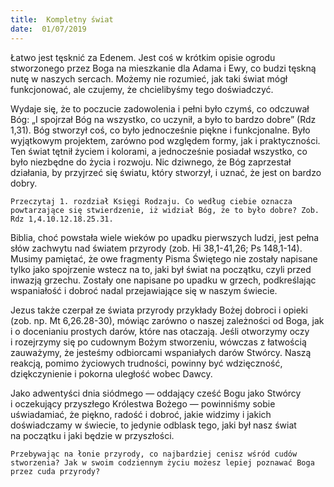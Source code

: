 ```yaml
---
title:  Kompletny świat
date:  01/07/2019
---
```


Łatwo jest tęsknić za Edenem. Jest coś w krótkim opisie ogrodu stworzonego przez Boga na mieszkanie dla Adama i Ewy, co budzi tęskną nutę w naszych sercach. Możemy nie rozumieć, jak taki świat mógł funkcjonować, ale czujemy, że chcielibyśmy tego doświadczyć.

Wydaje się, że to poczucie zadowolenia i pełni było czymś, co odczuwał Bóg: „I spojrzał Bóg na wszystko, co uczynił, a było to bardzo dobre” (Rdz 1,31). Bóg stworzył coś, co było jednocześnie piękne i funkcjonalne. Było wyjątkowym projektem, zarówno pod względem formy, jak i praktyczności. Ten świat tętnił życiem i kolorami, a jednocześnie posiadał wszystko, co było niezbędne do życia i rozwoju. Nic dziwnego, że Bóg zaprzestał działania, by przyjrzeć się światu, który stworzył, i uznać, że jest on bardzo dobry.

`Przeczytaj 1. rozdział Księgi Rodzaju. Co według ciebie oznacza powtarzające się stwierdzenie, iż widział Bóg, że to było dobre? Zob. Rdz 1,4.10.12.18.25.31.`

Biblia, choć powstała wiele wieków po upadku pierwszych ludzi, jest pełna słów zachwytu nad światem przyrody (zob. Hi 38,1-41,26; Ps 148,1-14). Musimy pamiętać, że owe fragmenty Pisma Świętego nie zostały napisane tylko jako spojrzenie wstecz na to, jaki był świat na początku, czyli przed inwazją grzechu. Zostały one napisane po upadku w grzech, podkreślając wspaniałość i dobroć nadal przejawiające się w naszym świecie.

Jezus także czerpał ze świata przyrody przykłady Bożej dobroci i opieki (zob. np. Mt 6,26.28-30), mówiąc zarówno o naszej zależności od Boga, jak i o docenianiu prostych darów, które nas otaczają. Jeśli otworzymy oczy i rozejrzymy się po cudownym Bożym stworzeniu, wówczas z łatwością zauważymy, że jesteśmy odbiorcami wspaniałych darów Stwórcy. Naszą reakcją, pomimo życiowych trudności, powinny być wdzięczność, dziękczynienie i pokorna uległość wobec Dawcy.

Jako adwentyści dnia siódmego — oddający cześć Bogu jako Stwórcy i oczekujący przyszłego Królestwa Bożego — powinniśmy sobie uświadamiać, że piękno, radość i dobroć, jakie widzimy i jakich doświadczamy w świecie, to jedynie odblask tego, jaki był nasz świat na początku i jaki będzie w przyszłości.

`Przebywając na łonie przyrody, co najbardziej cenisz wśród cudów stworzenia? Jak w swoim codziennym życiu możesz lepiej poznawać Boga przez cuda przyrody?`